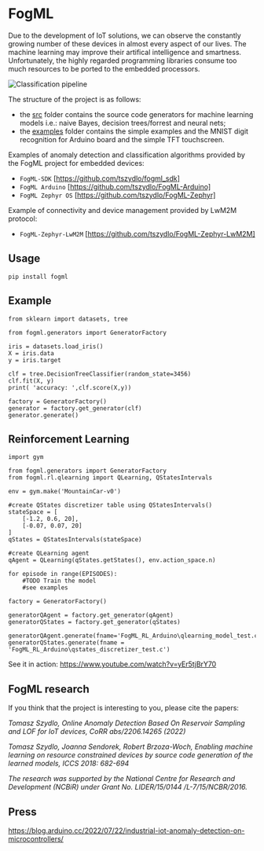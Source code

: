 # FogML

Due to the development of IoT solutions, we can observe the constantly growing
number of these devices in almost every aspect of our lives. The machine
learning may improve their artifical intelligence and smartness. Unfortunately,
the highly regarded programming libraries consume too much resources to be
ported to the embedded processors.

![Classification pipeline](./doc/algorithms.png)

The structure of the project is as follows:
* the [src](src) folder contains the source code generators for machine learning
  models i.e.: naive Bayes, decision trees/forrest and neural nets;
* the [examples](examples) folder contains the simple examples and the MNIST
  digit recognition for Arduino board and the simple TFT touchscreen.

Examples of anomaly detection and classification algorithms provided by the
FogML project for embedded devices:
* `FogML-SDK` [https://github.com/tszydlo/fogml_sdk]
* `FogML Arduino` [https://github.com/tszydlo/FogML-Arduino]
* `FogML Zephyr OS` [https://github.com/tszydlo/FogML-Zephyr]

Example of connectivity and device management provided by LwM2M protocol:
* `FogML-Zephyr-LwM2M` [https://github.com/tszydlo/FogML-Zephyr-LwM2M]

## Usage

`pip install fogml`


## Example

```
from sklearn import datasets, tree

from fogml.generators import GeneratorFactory

iris = datasets.load_iris()
X = iris.data
y = iris.target

clf = tree.DecisionTreeClassifier(random_state=3456)
clf.fit(X, y)
print( 'accuracy: ',clf.score(X,y))

factory = GeneratorFactory()
generator = factory.get_generator(clf)
generator.generate()
```

## Reinforcement Learning

```
import gym

from fogml.generators import GeneratorFactory
from fogml.rl.qlearning import QLearning, QStatesIntervals

env = gym.make('MountainCar-v0')

#create QStates discretizer table using QStatesIntervals()
stateSpace = [
    [-1.2, 0.6, 20],
    [-0.07, 0.07, 20]
]
qStates = QStatesIntervals(stateSpace)

#create QLearning agent
qAgent = QLearning(qStates.getStates(), env.action_space.n)

for episode in range(EPISODES):
    #TODO Train the model
    #see examples

factory = GeneratorFactory()

generatorQAgent = factory.get_generator(qAgent)
generatorQStates = factory.get_generator(qStates)

generatorQAgent.generate(fname='FogML_RL_Arduino\qlearning_model_test.c')
generatorQStates.generate(fname = 'FogML_RL_Arduino\qstates_discretizer_test.c')

```

See it in action:
https://www.youtube.com/watch?v=yEr5tjBrY70

## FogML research

If you think that the project is interesting to you, please cite the papers:

_Tomasz Szydlo, Online Anomaly Detection Based On Reservoir Sampling and LOF for IoT devices, CoRR abs/2206.14265 (2022)_

_Tomasz Szydlo, Joanna Sendorek, Robert Brzoza-Woch, Enabling machine learning on resource constrained devices by source code generation of the learned models, ICCS 2018: 682-694_

_The research was supported by the National Centre for Research and Development (NCBiR) under Grant No. LIDER/15/0144 /L-7/15/NCBR/2016._


## Press
https://blog.arduino.cc/2022/07/22/industrial-iot-anomaly-detection-on-microcontrollers/
